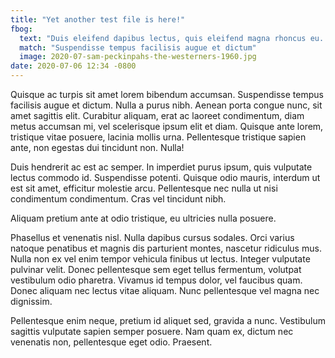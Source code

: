 ```yaml
---
title: "Yet another test file is here!"
fbog:
  text: "Duis eleifend dapibus lectus, quis eleifend magna rhoncus eu. Praesent id scelerisque odio."
  match: "Suspendisse tempus facilisis augue et dictum"
  image: 2020-07-sam-peckinpahs-the-westerners-1960.jpg
date: 2020-07-06 12:34 -0800
---
```

Quisque ac turpis sit amet lorem bibendum accumsan. Suspendisse tempus facilisis augue et dictum. Nulla a purus nibh. Aenean porta congue nunc, sit amet sagittis elit. Curabitur aliquam, erat ac laoreet condimentum, diam metus accumsan mi, vel scelerisque ipsum elit et diam. Quisque ante lorem, tristique vitae posuere, lacinia mollis urna. Pellentesque tristique sapien ante, non egestas dui tincidunt non. Nulla!

Duis hendrerit ac est ac semper. In imperdiet purus ipsum, quis vulputate lectus commodo id. Suspendisse potenti. Quisque odio mauris, interdum ut est sit amet, efficitur molestie arcu. Pellentesque nec nulla ut nisi condimentum condimentum. Cras vel tincidunt nibh.

Aliquam pretium ante at odio tristique, eu ultricies nulla posuere.

Phasellus et venenatis nisl. Nulla dapibus cursus sodales. Orci varius natoque penatibus et magnis dis parturient montes, nascetur ridiculus mus. Nulla non ex vel enim tempor vehicula finibus ut lectus. Integer vulputate pulvinar velit. Donec pellentesque sem eget tellus fermentum, volutpat vestibulum odio pharetra. Vivamus id tempus dolor, vel faucibus quam. Donec aliquam nec lectus vitae aliquam. Nunc pellentesque vel magna nec dignissim.

Pellentesque enim neque, pretium id aliquet sed, gravida a nunc. Vestibulum sagittis vulputate sapien semper posuere. Nam quam ex, dictum nec venenatis non, pellentesque eget odio. Praesent.
